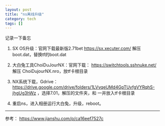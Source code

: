 ```yaml
---
layout: post
title: "ns离线升级"
category: tech
tags: []
---
```


记录一下备忘

1. SX OS升级：官网下载最新版2.71bet  https://sx.xecuter.com/ 解压boot.dat，替换tf的boot.dat

2. 大白兔工具ChoiDuJourNX：官网下载： https://switchtools.sshnuke.net/  解压 ChoiDujourNX.nro，放tf卡根目录

3. NX系统下载，Gdrive： https://drive.google.com/drive/folders/1LVvqeUMd4GpTUvfgVYRqhS-jhgUg3hWz ，选择7.01，解压的文件夹，和 一并放入tf卡根目录

4. 重启ns，进入相册运行大白兔，升级，reboot。

----

参考： https://www.jianshu.com/p/ca16eef7527c 
